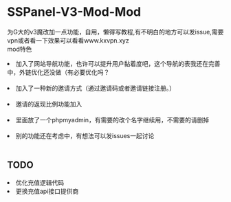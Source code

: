 # SSPanel-V3-Mod-Mod<br>
为G大的v3魔改加一点功能，自用，懒得写教程,有不明白的地方可以发issue,需要vpn或者看一下效果可以看看www.kxvpn.xyz<br>
mod特色<br>
<li>加入了网站导航功能，也许可以提升用户黏着度吧，这个导航的表我还在完善中，外链优化还没做（有必要优化吗？</li><br>
<li>加入了一种新的邀请方式（通过邀请码或者邀请链接注册。）</li><br>
 <li>邀请的返现比例功能加入</li><br>
<li>里面放了一个phpmyadmin，有需要的改个名字继续用，不需要的请删掉</li><br>
<li>别的功能还在考虑中，有想法可以发issues一起讨论</li><br>


## TODO

<li>优化充值逻辑代码
<li>更换充值api接口提供商
